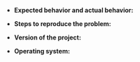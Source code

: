 - **Expected behavior and actual behavior:**

- **Steps to reproduce the problem:**

- **Version of the project:**

- **Operating system:**
